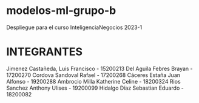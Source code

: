 # modelos-ml-grupo-b
Despliegue para el curso InteligenciaNegocios 2023-1

# INTEGRANTES
Jimenez Castañeda, Luis Francisco - 15200213 
Del Aguila Febres Brayan - 17200270 
Cordova Sandoval Rafael - 17200268 
Cáceres Estaña Juan Alfonso - 19200288 
Ambrocio Milla Katherine Celine - 18200324 
Rios Sanchez Anthony Ulises - 19200099 
Hidalgo Díaz Sebastian Eduardo - 18200082
